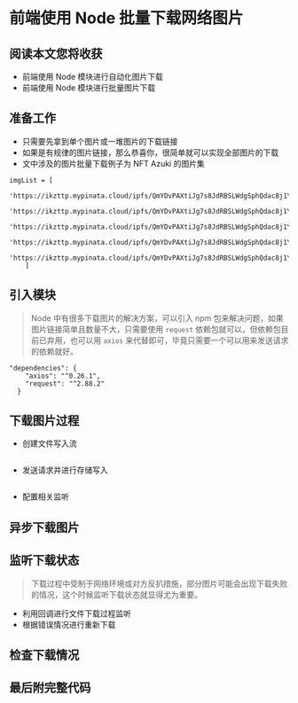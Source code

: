 # 前端使用 Node 批量下载网络图片

## 阅读本文您将收获
* 前端使用 Node 模块进行自动化图片下载
* 前端使用 Node 模块进行批量图片下载

## 准备工作
* 只需要先拿到单个图片或一堆图片的下载链接
* 如果是有规律的图片链接，那么恭喜你，很简单就可以实现全部图片的下载
* 文中涉及的图片批量下载例子为 NFT Azuki 的图片集

```
imgList = [
	'https://ikzttp.mypinata.cloud/ipfs/QmYDvPAXtiJg7s8JdRBSLWdgSphQdac8j1YuQNNxcGE1hg/1.png',
	'https://ikzttp.mypinata.cloud/ipfs/QmYDvPAXtiJg7s8JdRBSLWdgSphQdac8j1YuQNNxcGE1hg/2.png',
	'https://ikzttp.mypinata.cloud/ipfs/QmYDvPAXtiJg7s8JdRBSLWdgSphQdac8j1YuQNNxcGE1hg/3.png',
	'https://ikzttp.mypinata.cloud/ipfs/QmYDvPAXtiJg7s8JdRBSLWdgSphQdac8j1YuQNNxcGE1hg/4.png',
	'https://ikzttp.mypinata.cloud/ipfs/QmYDvPAXtiJg7s8JdRBSLWdgSphQdac8j1YuQNNxcGE1hg/5.png'
	]
```

## 引入模块

> Node 中有很多下载图片的解决方案，可以引入 npm 包来解决问题，如果图片链接简单且数量不大，只需要使用 `request` 依赖包就可以，但依赖包目前已弃用，也可以用 `axios` 来代替即可，毕竟只需要一个可以用来发送请求的依赖就好。

```
"dependencies": {
	"axios": "^0.26.1",
	"request": "^2.88.2" 
  }
```

## 下载图片过程
* 创建文件写入流

```
```

* 发送请求并进行存储写入

```
```

* 配置相关监听

## 异步下载图片

## 监听下载状态
> 下载过程中受制于网络环境或对方反扒措施，部分图片可能会出现下载失败的情况，这个时候监听下载状态就显得尤为重要。

* 利用回调进行文件下载过程监听
* 根据错误情况进行重新下载

## 检查下载情况

## 最后附完整代码